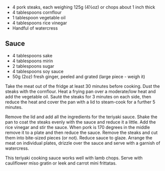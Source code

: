 * 4 pork steaks, each weighing 125g (4½oz) or chops about 1 inch thick
* 4 tablespoons cornflour
* 1 tablespoon vegetable oil
* 4 tablespoons rice vinegar
* Handful of watercress

## Sauce
* 4 tablespoons sake
* 4 tablespoons mirin
* 2 tablespoons sugar
* 4 tablespoons soy sauce 
* 50g (2oz) fresh ginger, peeled and grated (large piece - weigh it)

Take the meat out of the fridge at least 30 minutes before cooking. Dust the steaks with the cornflour. Heat a frying pan over a moderate/low heat and add the vegetable oil. Sauté the steaks for 3 minutes on each side, then reduce the heat and cover the pan with a lid to steam-cook for a further 5 minutes. 

Remove the lid and add all the ingredients for the teriyaki sauce. Shake the pan to coat the steaks evenly with the sauce and reduce it a little. Add the rice vinegar and stir the sauce. When pork is 170 degrees in the middle remove it to a plate and then reduce the sauce. Remove the steaks and cut them into bite-sized pieces (or not). Reduce sauce to glaze. Arrange the meat on individual plates, drizzle over the sauce and serve with a garnish of watercress.

This teriyaki cooking sauce works well with lamb chops. Serve with cauliflower miso gratin or leek and carrot mini frittatas.